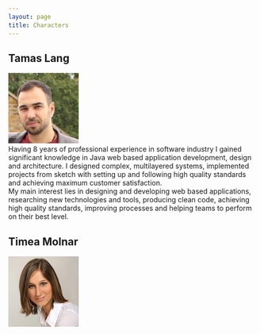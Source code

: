 ```yaml
---
layout: page
title: Characters
---
```


## Tamas Lang

<div class="aboutText">
<p class="message">
  <img class="morph" src="/assets/contact/profileTL.jpg">
    <a href="https://uk.linkedin.com/in/tamaslang" class="iconLinkedIn" target="_blank"></a>
    <a href="javascript:linkTo_UnCryptMailto('nbjmup;ubnbt/mbohAubmbohtpgu/psh');" class="iconEmail" target="_blank"></a>
    <a href="https://twitter.com/TmsLng" class="iconTwitter" target="_blank"></a>
    <a href="https://github.com/tamaslang" class="iconGithub" target="_blank"></a>
  <br/>
    Having 8 years of professional experience in software industry I gained significant knowledge in Java web based application development, design and architecture.
    I designed complex, multilayered systems, implemented projects from sketch with setting up and following high quality standards and achieving maximum customer satisfaction.
  <br/>
    My main interest lies in designing and developing web based applications, researching new technologies and tools,
    producing clean code, achieving high quality standards, improving processes and helping teams to perform on their best level.
  </p>
</div>

<div class="clear"/>




## Timea Molnar

<div class="aboutText" >
  <p class="message">
  <img class="morph" src="/assets/contact/profileTM.jpg">
  <a href="https://uk.linkedin.com/in/timeamolnar3" class="iconLinkedIn" target="_blank"></a>
  <a href="javascript:linkTo_UnCryptMailto('nbjmup;ubnbt/mbohAubmbohtpgu/psh');" class="iconEmail" target="_blank"></a>
  <a href="https://twitter.com/montymea" class="iconTwitter" target="_blank"></a>
  <a href="https://github.com/timeamolnar" class="iconGithub" target="_blank"></a>
  <br/><br/>
    </p>
</div>

<div class="clear"/>


